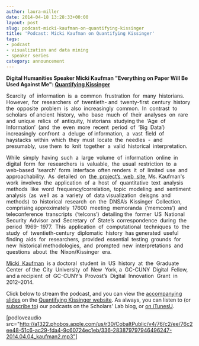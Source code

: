 ```yaml
---
author: laura-miller
date: 2014-04-18 13:28:33+00:00
layout: post
slug: podcast-micki-kaufman-on-quantifying-kissinger
title: 'Podcast: Micki Kaufman on Quantifying Kissinger'
tags:
- podcast
- visualization and data mining
- speaker series
category: announcement
---
```


**Digital Humanities Speaker Micki Kaufman**
**"Everything on Paper Will Be Used Against Me": [Quantifying Kissinger](http://www.mickikaufman.com/qk/)**

Scarcity  of  information  is  a  common  frustration  for  many  historians.  However,  for  researchers  of  twentieth-­ and  twenty-­first  century  history  the  opposite  problem  is  also  increasingly  common.  In  contrast  to  scholars  of ancient  history,  who  base  much  of  their  analyses  on  rare  and  unique  relics  of  antiquity,  historians  studying the  ‘Age  of  Information’  (and  the  even  more  recent  period  of  ‘Big  Data’)  increasingly  confront  a  deluge  of information,  a  vast  field  of  haystacks  within  which  they  must  locate  the  needles  -­  and  presumably,  use them  to  knit  together  a  valid  historical  interpretation.

While  simply  having  such  a  large  volume  of  information  online  in digital  form  for  researchers  is  valuable,  the  usual  restriction  to  a  web-­based  ‘search’  form  interface  often renders  it  of  limited  use  and  approachability.  As  detailed  on  [the  project’s  web  site](http://www.mickikaufman.com/qk/), Ms. Kaufman's  work  involves  the  application  of  a  host  of  quantitative  text  analysis methods  like  word  frequency/correlation,  topic  modeling  and  sentiment  analysis  (as  well  as  a  variety  of  data visualization  deisgns  and  methods)  to  historical  research  on  the  DNSA’s  Kissinger  Collection,  comprising approximately  17600  meeting  memoranda  (‘memcons’)  and  teleconference  transcripts  (‘telcons’)  detailing the  former  US  National  Security  Advisor  and  Secretary  of  State’s  correspondence  during  the  period  1969-­ 1977.  This  application  of  computational  techniques  to  the  study  of  twentieth-­century  diplomatic  history  has generated  useful  finding  aids  for  researchers,  provided  essential  testing  grounds  for  new  historical methodologies,  and  prompted  new  interpretations  and  questions  about  the  Nixon/Kissinger  era.

[Micki  Kaufman](http://www.mickikaufman.com/)  is a doctoral  student  in  US  history  at  the  Graduate  Center  of the  City  University  of  New  York, a  GC-­CUNY  Digital  Fellow,  and a recipient  of  GC-­CUNY’s  Provost’s  Digital  Innovation  Grant  in 2012–2014.

Click below to stream the podcast, and you can view the [accompanying slides](http://www.mickikaufman.com/qk/preso/) on the [Quantifying Kissinger website](http://www.mickikaufman.com/qk/). As always, you can listen to (or [subscribe to](http://www.scholarslab.org/category/podcasts/)) our podcasts on the Scholars' Lab blog, or [on iTunesU](https://itunes.apple.com/us/itunes-u/scholars-lab-speaker-series/id401906619?mt=10).

[podloveaudio src="http://a1322.phobos.apple.com/us/r30/CobaltPublic/v4/76/c2/ee/76c2ee48-51c6-ac29-fda4-9c60724ec1eb/336-283879797946496247-2014.04.04_kaufman2.mp3"]


